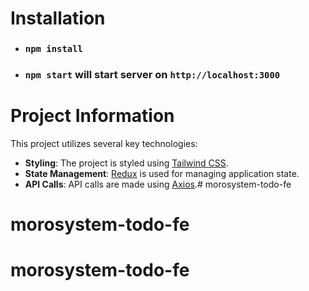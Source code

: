 # Installation

* ### `npm install`
* ### `npm start` will start server on `http://localhost:3000`

# Project Information

This project utilizes several key technologies:

* **Styling**: The project is styled using [Tailwind CSS](https://tailwindcss.com/).
* **State Management**: [Redux](https://redux.js.org/) is used for managing application state.
* **API Calls**: API calls are made using [Axios](https://axios-http.com/).# morosystem-todo-fe
# morosystem-todo-fe
# morosystem-todo-fe
